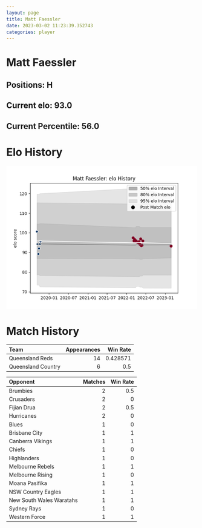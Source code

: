 ```yaml
---  
layout: page  
title: Matt Faessler  
date: 2023-03-02 11:23:39.352743  
categories: player  
---
```

# Matt Faessler

## Positions: H

## Current elo: 93.0

## Current Percentile: 56.0

# Elo History


![elo history](history_MattFaessler.png)
# Match History


| Team               |   Appearances |   Win Rate |
|:-------------------|--------------:|-----------:|
| Queensland Reds    |            14 |   0.428571 |
| Queensland Country |             6 |   0.5      |

| Opponent                 |   Matches |   Win Rate |
|:-------------------------|----------:|-----------:|
| Brumbies                 |         2 |        0.5 |
| Crusaders                |         2 |        0   |
| Fijian Drua              |         2 |        0.5 |
| Hurricanes               |         2 |        0   |
| Blues                    |         1 |        0   |
| Brisbane City            |         1 |        1   |
| Canberra Vikings         |         1 |        1   |
| Chiefs                   |         1 |        0   |
| Highlanders              |         1 |        0   |
| Melbourne Rebels         |         1 |        1   |
| Melbourne Rising         |         1 |        0   |
| Moana Pasifika           |         1 |        1   |
| NSW Country Eagles       |         1 |        1   |
| New South Wales Waratahs |         1 |        1   |
| Sydney Rays              |         1 |        0   |
| Western Force            |         1 |        1   |